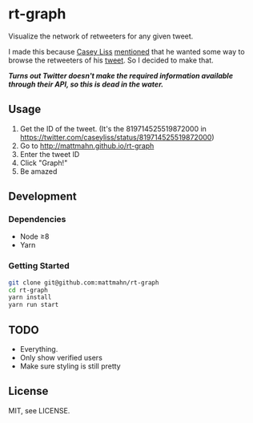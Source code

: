 # rt-graph

Visualize the network of retweeters for any given tweet.

I made this because [Casey Liss][casey] [mentioned][blog] that he wanted some
way to browse the retweeters of his [tweet][]. So I decided to make that.

***Turns out Twitter doesn't make the required information available through
their API, so this is dead in the water.***


## Usage

1. Get the ID of the tweet. (It's the 819714525519872000 in
   https://twitter.com/caseyliss/status/819714525519872000)
1. Go to http://mattmahn.github.io/rt-graph
1. Enter the tweet ID
1. Click "Graph!"
1. Be amazed


## Development

### Dependencies

- Node ≥8
- Yarn


### Getting Started

```sh
git clone git@github.com:mattmahn/rt-graph
cd rt-graph
yarn install
yarn run start
```


## TODO

- Everything.
- Only show verified users
- Make sure styling is still pretty


## License

MIT, see LICENSE.


[casey]: https://github.com/cliss
[blog]: https://www.caseyliss.com/2017/1/14/that-escalated-quickly
[tweet]: https://twitter.com/caseyliss/status/819714525519872000
